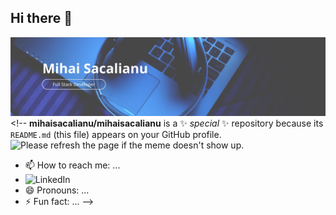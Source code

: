 ## Hi there 👋
![Header](banner.png)<!--
**mihaisacalianu/mihaisacalianu** is a ✨ _special_ ✨ repository because its `README.md` (this file) appears on your GitHub profile.
<img src='URL' title="Meme" alt="Please refresh the page if the meme doesn't show up.">

- 📫 How to reach me: ...
- ![LinkedIn](icons8-linkedin.svg)
- 😄 Pronouns: ...
- ⚡ Fun fact: ...
-->

